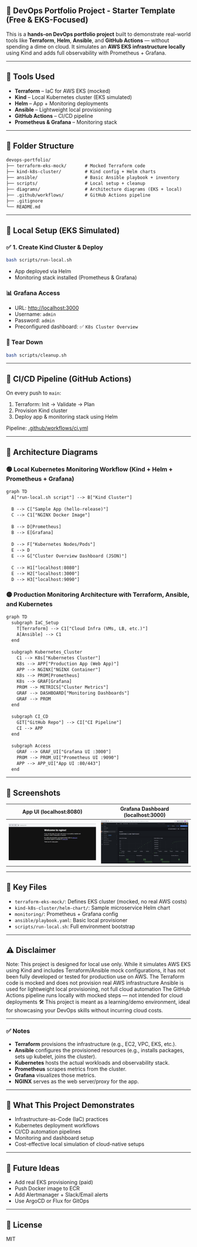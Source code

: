 ## 💼 DevOps Portfolio Project - Starter Template (Free & EKS-Focused)

This is a **hands-on DevOps portfolio project** built to demonstrate real-world tools like **Terraform**, **Helm**, **Ansible**, and **GitHub Actions** — without spending a dime on cloud. It simulates an **AWS EKS infrastructure locally** using Kind and adds full observability with Prometheus + Grafana.

---

## 🧰 Tools Used

- **Terraform** – IaC for AWS EKS (mocked)
- **Kind** – Local Kubernetes cluster (EKS simulated)
- **Helm** – App + Monitoring deployments
- **Ansible** – Lightweight local provisioning
- **GitHub Actions** – CI/CD pipeline
- **Prometheus & Grafana** – Monitoring stack

---

## 📁 Folder Structure

```
devops-portfolio/
├── terraform-eks-mock/       # Mocked Terraform code
├── kind-k8s-cluster/         # Kind config + Helm charts
├── ansible/                  # Basic Ansible playbook + inventory
├── scripts/                  # Local setup + cleanup
├── diagrams/                 # Architecture diagrams (EKS + local)
├── .github/workflows/        # GitHub Actions pipeline
├── .gitignore
└── README.md
```

---

## 🚀 Local Setup (EKS Simulated)

### ✅ 1. Create Kind Cluster & Deploy

```bash
bash scripts/run-local.sh
```

- App deployed via Helm  
- Monitoring stack installed (Prometheus & Grafana)

### 📊 Grafana Access

- URL: [http://localhost:3000](http://localhost:3000)  
- Username: `admin`  
- Password: `admin`  
- Preconfigured dashboard: ✅ `K8s Cluster Overview`

### 🧹 Tear Down

```bash
bash scripts/cleanup.sh
```

---

## 🔁 CI/CD Pipeline (GitHub Actions)

On every push to `main`:

1. Terraform: Init → Validate → Plan
2. Provision Kind cluster
3. Deploy app & monitoring stack using Helm

Pipeline: [.github/workflows/ci.yml](.github/workflows/ci.yml)

---

## 📐 Architecture Diagrams

### 🟢 Local Kubernetes Monitoring Workflow (Kind + Helm + Prometheus + Grafana)

```mermaid
graph TD
  A["run-local.sh script"] --> B["Kind Cluster"]
  
  B --> C["Sample App (hello-release)"]
  C --> C1["NGINX Docker Image"]
  
  B --> D[Prometheus]
  B --> E[Grafana]

  D --> F["Kubernetes Nodes/Pods"]
  E --> D
  E --> G["Cluster Overview Dashboard (JSON)"]

  C --> H1["localhost:8080"]
  E --> H2["localhost:3000"]
  D --> H3["localhost:9090"]

```



### 🟡 Production Monitoring Architecture with Terraform, Ansible, and Kubernetes

```mermaid
graph TD
  subgraph IaC_Setup
    T[Terraform] --> C1["Cloud Infra (VMs, LB, etc.)"]
    A[Ansible] --> C1
  end

  subgraph Kubernetes_Cluster
    C1 --> K8s["Kubernetes Cluster"]
    K8s --> APP["Production App (Web App)"]
    APP --> NGINX["NGINX Container"]
    K8s --> PROM[Prometheus]
    K8s --> GRAF[Grafana]
    PROM --> METRICS["Cluster Metrics"]
    GRAF --> DASHBOARD["Monitoring Dashboards"]
    GRAF --> PROM
  end

  subgraph CI_CD
    GIT["GitHub Repo"] --> CI["CI Pipeline"]
    CI --> APP
  end

  subgraph Access
    GRAF --> GRAF_UI["Grafana UI :3000"]
    PROM --> PROM_UI["Prometheus UI :9090"]
    APP --> APP_UI["App UI :80/443"]
  end

```
---

## 📸 Screenshots

| App UI (localhost:8080) | Grafana Dashboard (localhost:3000) |
|-------------------------|-------------------------------------|
| ![App Screenshot](Screenshots/sample-app.png) | ![Grafana Screenshot](Screenshots/grafana-dashboard.png) |


---

## 📂 Key Files

- `terraform-eks-mock/`: Defines EKS cluster (mocked, no real AWS costs)
- `kind-k8s-cluster/helm-chart/`: Sample microservice Helm chart
- `monitoring/`: Prometheus + Grafana config
- `ansible/playbook.yaml`: Basic local provisioner
- `scripts/run-local.sh`: Full environment bootstrap

---

## ⚠️ Disclaimer
Note: This project is designed for local use only.
While it simulates AWS EKS using Kind and includes Terraform/Ansible mock configurations, it has not been fully developed or tested for production use on AWS.
The Terraform code is mocked and does not provision real AWS infrastructure
Ansible is used for lightweight local provisioning, not full cloud automation
The GitHub Actions pipeline runs locally with mocked steps — not intended for cloud deployments
🛠️ This project is meant as a learning/demo environment, ideal for showcasing your DevOps skills without incurring cloud costs.

---

### ✅ Notes

- **Terraform** provisions the infrastructure (e.g., EC2, VPC, EKS, etc.).
- **Ansible** configures the provisioned resources (e.g., installs packages, sets up kubelet, joins the cluster).
- **Kubernetes** hosts the actual workloads and observability stack.
- **Prometheus** scrapes metrics from the cluster.
- **Grafana** visualizes those metrics.
- **NGINX** serves as the web server/proxy for the app.

---

## 🎯 What This Project Demonstrates

- Infrastructure-as-Code (IaC) practices
- Kubernetes deployment workflows
- CI/CD automation pipelines
- Monitoring and dashboard setup
- Cost-effective local simulation of cloud-native setups

---

## 📌 Future Ideas

- Add real EKS provisioning (paid)
- Push Docker image to ECR
- Add Alertmanager + Slack/Email alerts
- Use ArgoCD or Flux for GitOps

---

## 📄 License

MIT
